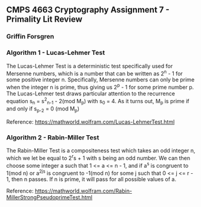 ## CMPS 4663 Cryptography Assignment 7 - Primality Lit Review
### Griffin Forsgren

### Algorithm 1 - Lucas-Lehmer Test
The Lucas-Lehmer Test is a deterministic test specifically used for Mersenne numbers, which is a number that can be written as 2<sup>n</sup> - 1 for some positive integer n. Specifically, Mersenne numbers can only be prime when the integer n is prime, thus giving us 2<sup>p</sup> - 1 for some prime number p. The Lucas-Lehmer test draws particular attention to the recurrence equation s<sub>n</sub> = s<sup>2</sup><sub>n-1</sub> - 2(mod M<sub>p</sub>) with s<sub>0</sub> = 4. As it turns out, M<sub>p</sub> is prime if and only if s<sub>p-2</sub> = 0 (mod M<sub>p</sub>)

Reference: https://mathworld.wolfram.com/Lucas-LehmerTest.html

### Algorithm 2 - Rabin-Miller Test
The Rabin-Miller Test is a compositeness test which takes an odd integer n, which we let be equal to 2<sup>r</sup>s + 1 with s being an odd number. We can then choose some integer a such that 1 <= a <= n - 1, and if a<sup>s</sup> is congruent to 1(mod n) or a<sup>2js</sup> is congruent to -1(mod n) for some j such that 0 <= j <= r - 1, then n passes. If n is prime, it will pass for all possible values of a. 

Reference: https://mathworld.wolfram.com/Rabin-MillerStrongPseudoprimeTest.html
